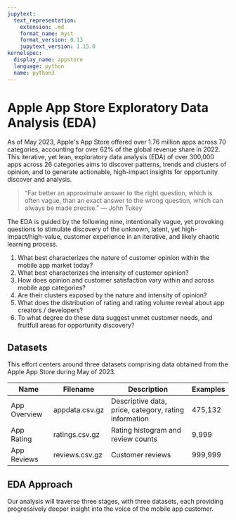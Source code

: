 ```yaml
---
jupytext:
  text_representation:
    extension: .md
    format_name: myst
    format_version: 0.13
    jupytext_version: 1.15.0
kernelspec:
  display_name: appstore
  language: python
  name: python3
---
```


# Apple App Store Exploratory Data Analysis (EDA)
As of May 2023, Apple's App Store offered over 1.76 million apps across 70 categories, accounting for over 62% of the global revenue share in 2022. This iterative, yet lean, exploratory data analysis (EDA) of over 300,000 apps across 26 categories aims to discover patterns, trends and clusters of opinion, and to generate actionable, high-impact insights for opportunity discover and analysis.

> “Far better an approximate answer to the right question, which is often vague, than an exact answer to the wrong question, which can always be made precise.” — John Tukey

The EDA is guided by the following nine, intentionally vague, yet provoking questions to stimulate discovery of the unknown, latent, yet high-impact/high-value, customer experience in an iterative, and likely chaotic learning process.

1. What best characterizes the nature of customer opinion within the mobile app market today?
2. What best characterizes the intensity of customer opinion?
3. How does opinion and customer satisfaction vary within and across mobile app categories?
4. Are their clusters exposed by the nature and intensity of opinion?
5. What does the distribution of rating and rating volume reveal about app creators / developers?
6. To what degree do these data suggest unmet customer needs, and fruitfull areas for opportunity discovery?

## Datasets
This effort centers around three datasets comprising data obtained from the Apple App Store during May of 2023.

| Name         | Filename       | Description                                           | Examples     |
|--------------|----------------|-------------------------------------------------------|--------------|
| App Overview | appdata.csv.gz | Descriptive data, price, category, rating information |   475,132    |
| App Rating   | ratings.csv.gz | Rating histogram and review counts                    |       9,999  |
| App Reviews  | reviews.csv.gz | Customer reviews                                      |   999,999    |

## EDA Approach
Our analysis will traverse three stages, with three datasets, each providing progressively deeper insight into the voice of the mobile app customer.

